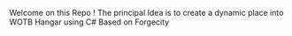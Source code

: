 Welcome on this Repo !
The principal Idea is to create a dynamic place into WOTB Hangar using C#
Based on Forgecity

